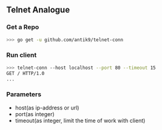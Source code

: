 ## Telnet Analogue

### Get a Repo
```bash
>>> go get -u github.com/antik9/telnet-conn
```

### Run client
```bash
>>> telnet-conn --host localhost --port 80 --timeout 15
GET / HTTP/1.0
...
```

### Parameters
 - host(as ip-address or url)
 - port(as integer)
 - timeout(as integer, limit the time of work with client)

